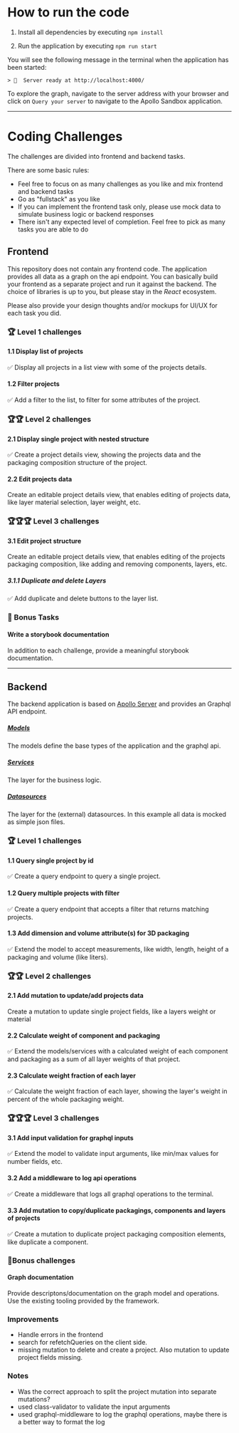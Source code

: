 
# How to run the code

1. Install all dependencies by executing `npm install`

2. Run the application by executing `npm run start`

You will see the following message in the terminal when the application has been started:
```
> 🚀  Server ready at http://localhost:4000/
```

To explore the graph, navigate to the server address with your browser and click on `Query your server` to navigate to the Apollo Sandbox application.

---

# Coding Challenges

The challenges are divided into frontend and backend tasks. 

There are some basic rules:
- Feel free to focus on as many challenges as you like and mix frontend and backend tasks
- Go as "fullstack" as you like
- If you can implement the frontend task only, please use mock data to simulate business logic or backend responses
- There isn't any expected level of completion. Feel free to pick as many tasks you are able to do

## Frontend

This repository does not contain any frontend code. The application provides all data as a graph on the api endpoint. You can basically build your frontend as a separate project and run it against the backend. The choice of libraries is up to you, but please stay in the *React* ecosystem.

Please also provide your design thoughts and/or mockups for UI/UX for each task you did.

### 🏆 Level 1 challenges

#### 1.1 Display list of projects
✅ Display all projects in a list view with some of the projects details.

#### 1.2 Filter projects
✅ Add a filter to the list, to filter for some attributes of the project.

### 🏆🏆 Level 2 challenges

#### 2.1 Display single project with nested structure
✅ Create a project details view, showing the projects data and the packaging composition structure of the project.

#### 2.2 Edit projects data
Create an editable project details view, that enables editing of projects data, like layer material selection, layer weight, etc.


### 🏆🏆🏆 Level 3 challenges
 
#### 3.1 Edit project structure
Create an editable project details view, that enables editing of the projects packaging composition, like adding and removing components, layers, etc.

##### 3.1.1 Duplicate and delete Layers
✅  Add duplicate and delete buttons to the layer list.

### 🏅 Bonus Tasks

#### Write a storybook documentation

In addition to each challenge, provide a meaningful storybook documentation.

---

## Backend

The backend application is based on [Apollo Server](https://www.apollographql.com/docs/apollo-server/v3/) and provides an Graphql API endpoint. 

##### [Models](./src/models)

The models define the base types of the application and the graphql api.

##### [Services](./src/services)

The layer for the business logic.

##### [Datasources](./src/datasources)

The layer for the (external) datasources. In this example all data is mocked as simple json files.


### 🏆 Level 1 challenges

#### 1.1 Query single project by id
✅ Create a query endpoint to query a single project.

#### 1.2 Query multiple projects with filter
✅ Create a query endpoint that accepts a filter that returns matching projects.

#### 1.3 Add dimension and volume attribute(s) for 3D packaging
✅ Extend the model to accept measurements, like width, length, height of a packaging and volume (like liters).


### 🏆🏆 Level 2 challenges

#### 2.1 Add mutation to update/add projects data
Create a mutation to update single project fields, like a layers weight or material

#### 2.2 Calculate weight of component and packaging
✅ Extend the models/services with a calculated weight of each component and packaging as a sum of all layer weights of that project.

#### 2.3 Calculate weight fraction of each layer
✅ Calculate the weight fraction of each layer, showing the layer's weight in percent of the whole packaging weight.


### 🏆🏆🏆 Level 3 challenges

#### 3.1 Add input validation for graphql inputs
✅ Extend the model to validate input arguments, like min/max values for number fields, etc.

#### 3.2 Add a middleware to log api operations
✅ Create a middleware that logs all graphql operations to the terminal.

#### 3.3 Add mutation to copy/duplicate packagings, components and layers of projects
✅ Create a mutation to duplicate project packaging composition elements, like duplicate a component.

### 🏅Bonus challenges

#### Graph documentation
Provide descriptons/documentation on the graph model and operations. Use the existing tooling provided by the framework. 

### Improvements
- Handle errors in the frontend
- search for refetchQueries on the client side.
- missing mutation to delete and create a project. Also mutation to update project fields missing.

### Notes
- Was the correct approach to split the project mutation into separate mutations?
- used class-validator to validate the input arguments
- used graphql-middleware to log the graphql operations, maybe there is a better way to format the log